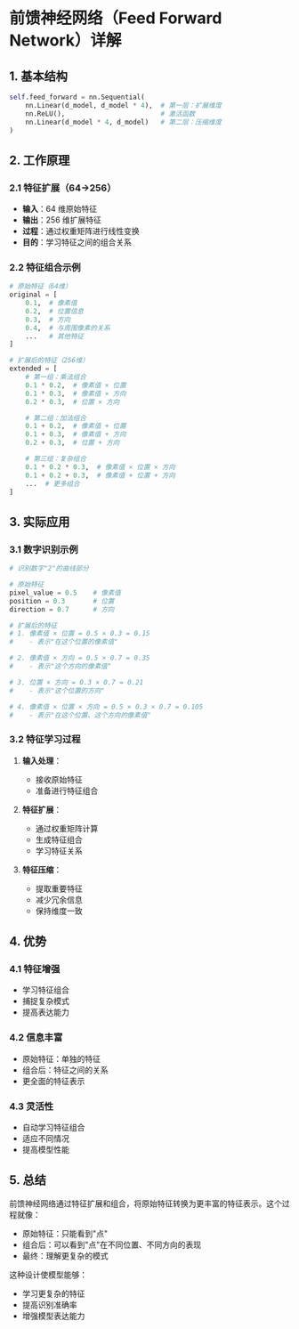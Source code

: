 # 前馈神经网络（Feed Forward Network）详解

## 1. 基本结构

```python
self.feed_forward = nn.Sequential(
    nn.Linear(d_model, d_model * 4),  # 第一层：扩展维度
    nn.ReLU(),                        # 激活函数
    nn.Linear(d_model * 4, d_model)   # 第二层：压缩维度
)
```

## 2. 工作原理

### 2.1 特征扩展（64->256）

- **输入**：64 维原始特征
- **输出**：256 维扩展特征
- **过程**：通过权重矩阵进行线性变换
- **目的**：学习特征之间的组合关系

### 2.2 特征组合示例

```python
# 原始特征（64维）
original = [
    0.1,  # 像素值
    0.2,  # 位置信息
    0.3,  # 方向
    0.4,  # 与周围像素的关系
    ...   # 其他特征
]

# 扩展后的特征（256维）
extended = [
    # 第一组：乘法组合
    0.1 * 0.2,  # 像素值 × 位置
    0.1 * 0.3,  # 像素值 × 方向
    0.2 * 0.3,  # 位置 × 方向

    # 第二组：加法组合
    0.1 + 0.2,  # 像素值 + 位置
    0.1 + 0.3,  # 像素值 + 方向
    0.2 + 0.3,  # 位置 + 方向

    # 第三组：复杂组合
    0.1 * 0.2 * 0.3,  # 像素值 × 位置 × 方向
    0.1 + 0.2 + 0.3,  # 像素值 + 位置 + 方向
    ...  # 更多组合
]
```

## 3. 实际应用

### 3.1 数字识别示例

```python
# 识别数字"2"的曲线部分

# 原始特征
pixel_value = 0.5    # 像素值
position = 0.3       # 位置
direction = 0.7      # 方向

# 扩展后的特征
# 1. 像素值 × 位置 = 0.5 × 0.3 = 0.15
#    - 表示"在这个位置的像素值"

# 2. 像素值 × 方向 = 0.5 × 0.7 = 0.35
#    - 表示"这个方向的像素值"

# 3. 位置 × 方向 = 0.3 × 0.7 = 0.21
#    - 表示"这个位置的方向"

# 4. 像素值 × 位置 × 方向 = 0.5 × 0.3 × 0.7 = 0.105
#    - 表示"在这个位置、这个方向的像素值"
```

### 3.2 特征学习过程

1. **输入处理**：

   - 接收原始特征
   - 准备进行特征组合

2. **特征扩展**：

   - 通过权重矩阵计算
   - 生成特征组合
   - 学习特征关系

3. **特征压缩**：
   - 提取重要特征
   - 减少冗余信息
   - 保持维度一致

## 4. 优势

### 4.1 特征增强

- 学习特征组合
- 捕捉复杂模式
- 提高表达能力

### 4.2 信息丰富

- 原始特征：单独的特征
- 组合后：特征之间的关系
- 更全面的特征表示

### 4.3 灵活性

- 自动学习特征组合
- 适应不同情况
- 提高模型性能

## 5. 总结

前馈神经网络通过特征扩展和组合，将原始特征转换为更丰富的特征表示。这个过程就像：

- 原始特征：只能看到"点"
- 组合后：可以看到"点"在不同位置、不同方向的表现
- 最终：理解更复杂的模式

这种设计使模型能够：

- 学习更复杂的特征
- 提高识别准确率
- 增强模型表达能力
